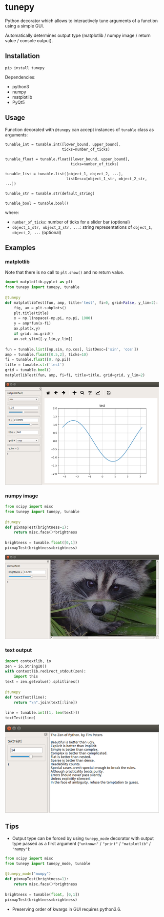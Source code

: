 # tunepy
Python decorator which allows to interactively tune arguments of a function using a simple GUI.

Automatically determines output type (matplotlib / numpy image / return value / console output).

## Installation

```
pip install tunepy
```

Dependencies:
- python3
- numpy
- matplotlib
- PyQt5

## Usage

Function decorated with ```@tunepy``` can accept instances of ```tunable``` class as arguments:

```
tunable_int = tunable.int([lower_bound, upper_bound],
                          ticks=number_of_ticks)

tunable_float = tunable.float([lower_bound, upper_bound],
                              ticks=number_of_ticks)

tunable_list = tunable.list([object_1, object_2, ...],
                            listDesc=[object_1_str, object_2_str, ...])

tunable_str = tunable.str(default_string)

tunable_bool = tunable.bool()
```

where:

- ```number_of_ticks```: number of ticks for a slider bar (optional)
- ```object_1_str, object_2_str, ...```: string representations of ```object_1, object_2, ...``` (optional)

## Examples
### matplotlib

Note that there is no call to ```plt.show()``` and no return value.

```python
import matplotlib.pyplot as plt
from tunepy import tunepy, tunable

@tunepy
def matplotlibTest(fun, amp, title='test', fi=0, grid=False, y_lim=2):
    fig, ax = plt.subplots()
    plt.title(title)
    x = np.linspace(-np.pi, np.pi, 1000)
    y = amp*fun(x-fi)
    ax.plot(x,y)
    if grid: ax.grid()
    ax.set_ylim([-y_lim,y_lim])

fun = tunable.list([np.sin, np.cos], listDesc=['sin', 'cos'])
amp = tunable.float([0.5,2], ticks=10)
fi = tunable.float([0, np.pi])
title = tunable.str('test')
grid = tunable.bool()
matplotlibTest(fun, amp, fi=fi, title=title, grid=grid, y_lim=2)
```

![example](screenshot.png)

### numpy image

```python
from scipy import misc
from tunepy import tunepy, tunable

@tunepy
def pixmapTest(brightness=1):
    return misc.face()*brightness

brightness = tunable.float([0,1])
pixmapTest(brightness=brightness)
```

![example2](screenshot2.png)

### text output

```python
import contextlib, io
zen = io.StringIO()
with contextlib.redirect_stdout(zen):
    import this
text = zen.getvalue().splitlines()

@tunepy
def textTest(line):
    return "\n".join(text[:line])

line = tunable.int([1, len(text)])
textTest(line)
```

![example3](screenshot3.png)

## Tips

- Output type can be forced by using ```tunepy_mode``` decorator with output type passed as a first argument (```"unknown"``` / ```"print"``` / ```"matplotlib"``` / ```"numpy"```):

```python
from scipy import misc
from tunepy import tunepy_mode, tunable

@tunepy_mode("numpy")
def pixmapTest(brightness=1):
    return misc.face()*brightness

brightness = tunable(float, [0,1])
pixmapTest(brightness=brightness)
```

- Preserving order of kwargs in GUI requires python3.6.
